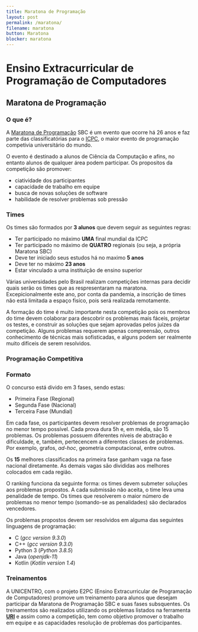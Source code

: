 ```yaml
---
title: Maratona de Programação
layout: post
permalink: /maratona/
filename: maratona
button: Maratona
blocker: maratona
---
```


# Ensino Extracurricular de Programação de Computadores
## Maratona de Programação

### O que é?
A [Maratona de Programação](http://maratona.sbc.org.br/) SBC é um evento que ocorre há 26 anos e faz parte das classificatórias para o [ICPC](https://icpc.global/), o maior evento de programação competivia universitário do mundo.

O evento é destinado a alunos de Ciência da Computação e afins, no entanto alunos de qualquer área podem participar. Os propositos da competição são promover:
- ciatividade dos participantes
- capacidade de trabalho em equipe
- busca de novas soluções de software
- habilidade de resolver problemas sob pressão

### Times
Os times são formados por **3 alunos** que devem seguir as seguintes regras:
- Ter participado no máximo **UMA** final mundial da ICPC
- Ter participado no máximo de **QUATRO** regionais (ou seja, a própria Maratona SBC)
- Deve ter iniciado seus estudos há no maximo **5 anos**
- Deve ter no máximo **23 anos**
- Estar vinculado a uma instituição de ensino superior


Várias universidades pelo Brasil realizam competições internas para decidir quais serão os times que as respresentaram na maratona. Excepicionalmente este ano, por conta da pandemia, a inscrição de times não está limitada a espaço fisíco, pois será realizada remotamente.

A formação do time é muito importante nesta competição pois os membros do time devem colaborar para descobrir os problemas mais fáceis, projetar os testes, e construir as soluções que sejam aprovadas pelos juízes da competição. Alguns problemas requerem apenas compreensão, outros conhecimento de técnicas mais sofisticadas, e alguns podem ser realmente muito difíceis de serem resolvidos.

### Programação Competitiva

### Formato
O concurso está divido em 3 fases, sendo estas:
- Primeira Fase (Regional)
- Segunda Fase (Nacional)
- Terceira Fase (Mundial)

Em cada fase, os participantes devem resolver problemas de programação no menor tempo possível. Cada prova dura 5h e, em média, são 15 problemas. Os problemas possuem diferentes níveis de abstração e dificuldade, e, também, pertecencem a diferentes classes de problemas. Por exemplo, grafos, _ad-hoc_, geometria computacional, entre outros.

Os **15** melhores classificados na primeira fase ganham vaga na fase nacional diretamente. As demais vagas são divididas aos melhores colocados em cada região.

O ranking funciona da seguinte forma: os times devem submeter soluções aos problemas propostos. A cada submissão não aceita, o time leva uma penalidade de tempo. Os times que resolverem o maior número de problemas no menor tempo (somando-se as penalidades) são declarados vencedores.

Os problemas propostos devem ser resolvidos em alguma das seguintes linguagens de programação:
- C (_gcc version 9.3.0_)
- C++ (_gcc version 9.3.0_)
- Python 3 (_Python 3.8.5_)
- Java (_openjdk-11_)
- Kotlin (_Kotlin version 1.4_)

### Treinamentos

A UNICENTRO, com o projeto E2PC (Ensino Extracurricular de Programação de Computadores) promove um treinamento para alunos que desejam participar da Maratona de Programação SBC e suas fases subsquentes. 
Os treinamentos são realizados utilizando os problemas listados na ferramenta [**URI**](https://urionlinejudge.com.br/) e assim como a competição, tem como objetivo promover o trabalho em equipe e as capacidades resolução de problemas dos participantes.

